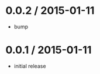 
0.0.2 / 2015-01-11
==================

  * bump

0.0.1 / 2015-01-11
==================

  * initial release
